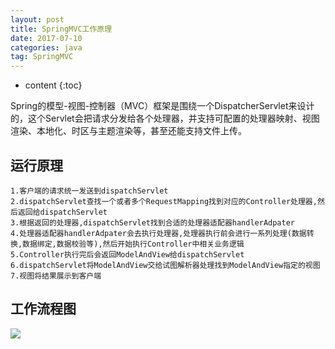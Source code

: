 ```yaml
---
layout: post
title: SpringMVC工作原理
date: 2017-07-10 
categories: java
tag: SpringMVC 
---
```

* content
{:toc}

 Spring的模型-视图-控制器（MVC）框架是围绕一个DispatcherServlet来设计的，这个Servlet会把请求分发给各个处理器，并支持可配置的处理器映射、视图渲染、本地化、时区与主题渲染等，甚至还能支持文件上传。
 
 <!-- more -->
 
## 运行原理
	1.客户端的请求统一发送到dispatchServlet
	2.dispatchServlet查找一个或者多个RequestMapping找到对应的Controller处理器,然后返回给dispatchServlet
	3.根据返回的处理器,dispatchServlet找到合适的处理器适配器handlerAdpater
	4.处理器适配器handlerAdpater会去执行处理器,处理器执行前会进行一系列处理(数据转换,数据绑定,数据校验等),然后开始执行Controller中相关业务逻辑
	5.Controller执行完后会返回ModelAndView给dispatchServlet
	6.dispatchServlet将ModelAndView交给试图解析器处理找到ModelAndView指定的视图
	7.视图将结果展示到客户端
	
## 工作流程图
[![](http://7xt682.com2.z0.glb.clouddn.com/springmvc.JPG)](http://7xt682.com2.z0.glb.clouddn.com/springmvc.JPG)